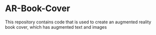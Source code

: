 # AR-Book-Cover
This repository contains code that is used to create an augmented reality book cover, which has augmented text and images

